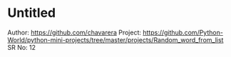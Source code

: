 # Untitled

Author: https://github.com/chavarera
Project: https://github.com/Python-World/python-mini-projects/tree/master/projects/Random_word_from_list
SR No: 12